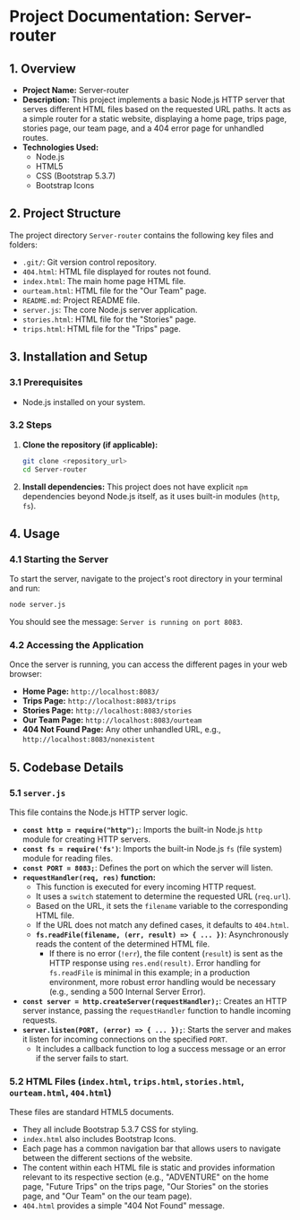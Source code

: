 # **Project Documentation: Server-router**

## **1. Overview**

*   **Project Name:** Server-router
*   **Description:** This project implements a basic Node.js HTTP server that serves different HTML files based on the requested URL paths. It acts as a simple router for a static website, displaying a home page, trips page, stories page, our team page, and a 404 error page for unhandled routes.
*   **Technologies Used:**
    *   Node.js
    *   HTML5
    *   CSS (Bootstrap 5.3.7)
    *   Bootstrap Icons

## **2. Project Structure**

The project directory `Server-router` contains the following key files and folders:

*   `.git/`: Git version control repository.
*   `404.html`: HTML file displayed for routes not found.
*   `index.html`: The main home page HTML file.
*   `ourteam.html`: HTML file for the "Our Team" page.
*   `README.md`: Project README file.
*   `server.js`: The core Node.js server application.
*   `stories.html`: HTML file for the "Stories" page.
*   `trips.html`: HTML file for the "Trips" page.

## **3. Installation and Setup**

### **3.1 Prerequisites**

*   Node.js installed on your system.

### **3.2 Steps**

1.  **Clone the repository (if applicable):**
    ```bash
    git clone <repository_url>
    cd Server-router
    ```
2.  **Install dependencies:**
    This project does not have explicit `npm` dependencies beyond Node.js itself, as it uses built-in modules (`http`, `fs`).

## **4. Usage**

### **4.1 Starting the Server**

To start the server, navigate to the project's root directory in your terminal and run:

```bash
node server.js
```

You should see the message: `Server is running on port 8083`.

### **4.2 Accessing the Application**

Once the server is running, you can access the different pages in your web browser:

*   **Home Page:** `http://localhost:8083/`
*   **Trips Page:** `http://localhost:8083/trips`
*   **Stories Page:** `http://localhost:8083/stories`
*   **Our Team Page:** `http://localhost:8083/ourteam`
*   **404 Not Found Page:** Any other unhandled URL, e.g., `http://localhost:8083/nonexistent`

## **5. Codebase Details**

### **5.1 `server.js`**

This file contains the Node.js HTTP server logic.

*   **`const http = require("http");`**: Imports the built-in Node.js `http` module for creating HTTP servers.
*   **`const fs = require('fs')`**: Imports the built-in Node.js `fs` (file system) module for reading files.
*   **`const PORT = 8083;`**: Defines the port on which the server will listen.
*   **`requestHandler(req, res)` function:**
    *   This function is executed for every incoming HTTP request.
    *   It uses a `switch` statement to determine the requested URL (`req.url`).
    *   Based on the URL, it sets the `filename` variable to the corresponding HTML file.
    *   If the URL does not match any defined cases, it defaults to `404.html`.
    *   **`fs.readFile(filename, (err, result) => { ... })`**: Asynchronously reads the content of the determined HTML file.
        *   If there is no error (`!err`), the file content (`result`) is sent as the HTTP response using `res.end(result)`. Error handling for `fs.readFile` is minimal in this example; in a production environment, more robust error handling would be necessary (e.g., sending a 500 Internal Server Error).
*   **`const server = http.createServer(requestHandler);`**: Creates an HTTP server instance, passing the `requestHandler` function to handle incoming requests.
*   **`server.listen(PORT, (error) => { ... });`**: Starts the server and makes it listen for incoming connections on the specified `PORT`.
    *   It includes a callback function to log a success message or an error if the server fails to start.

### **5.2 HTML Files (`index.html`, `trips.html`, `stories.html`, `ourteam.html`, `404.html`)**

These files are standard HTML5 documents.

*   They all include Bootstrap 5.3.7 CSS for styling.
*   `index.html` also includes Bootstrap Icons.
*   Each page has a common navigation bar that allows users to navigate between the different sections of the website.
*   The content within each HTML file is static and provides information relevant to its respective section (e.g., "ADVENTURE" on the home page, "Future Trips" on the trips page, "Our Stories" on the stories page, and "Our Team" on the our team page).
*   `404.html` provides a simple "404 Not Found" message.
